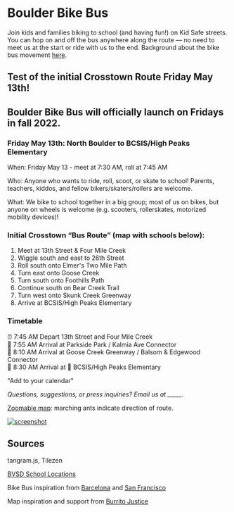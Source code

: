 # Boulder Bike Bus

Join kids and families biking to school (and having fun!) on Kid Safe streets. You can hop on and off the bus anywhere along the route — no need to meet us at the start or ride with us to the end. Background about the bike bus movement [here](https://www.bloomberg.com/news/features/2022-02-10/kids-board-bike-trains-from-barcelona-to-san-francisco).

## Test of the initial Crosstown Route Friday May 13th!
## Boulder Bike Bus will officially launch on Fridays in fall 2022. 

### Friday May 13th: North Boulder to BCSIS/High Peaks Elementary

When: Friday May 13 - meet at 7:30 AM, roll at 7:45 AM

Who: Anyone who wants to ride, roll, scoot, or skate to school! Parents, teachers, kiddos, and fellow bikers/skaters/rollers are welcome.

What: We bike to school together in a big group; most of us on bikes, but anyone on wheels is welcome (e.g. scooters, rollerskates, motorized mobility devices)!


### Initial Crosstown “Bus Route” (map with schools below):

1. Meet at 13th Street & Four Mile Creek
2. Wiggle south and east to 26th Street
3. Roll south onto Elmer's Two Mile Path
4. Turn east onto Goose Creek
5. Turn south onto Foothills Path
6. Continue south on Bear Creek Trail
7. Turn west onto Skunk Creek Greenway
8. Arrive at BCSIS/High Peaks Elementary

### Timetable 

⏰ 7:45 AM Depart 13th Street and Four Mile Creek  
🛑 7:55 AM Arrival at Parkside Park / Kalmia Ave Connector  
🛑 8:10 AM Arrival at Goose Creek Greenway / Balsom & Edgewood Connector  
🏁 8:30 AM Arrival at 🏫 BCSIS/High Peaks Elementary  


"Add to your calendar"

*Questions, suggestions, or press inquiries? Email us at _____.*

[Zoomable map](map#14/40.0332/-105.2629): marching ants indicate direction of route.

[![screenshot](https://user-images.githubusercontent.com/3979711/164786376-04cf2708-9af9-4a2f-95ab-0e2d6fea6d1c.png)](map#14/40.0332/-105.2629)

## Sources

tangram.js, Tilezen

[BVSD School Locations](https://bvsdschools.maps.arcgis.com/apps/webappviewer/index.html?id=9217a1d6a88a4b769c38495617983d9f)

Bike Bus inspiration from [Barcelona](https://twitter.com/bicibuseixample) and [San Francisco](https://kidsafesf.com/bike-bus)

Map inspiration and support from [Burrito Justice](https://twitter.com/burritojustice)
